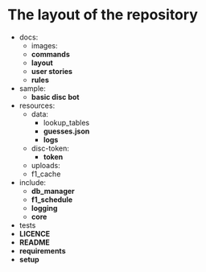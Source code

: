 # The layout of the repository

- docs:
  - images:
  - **commands**
  - **layout**
  - **user stories**
  - **rules**
- sample:
  - **basic disc bot**
- resources:
  - data:
    - lookup_tables
    - **guesses.json**
    - **logs**
  - disc-token:
    - **token**
  - uploads:
  - f1_cache
- include:
  - **db_manager**
  - **f1_schedule**
  - **logging**
  - **core**
- tests
- **LICENCE**
- **README**
- **requirements**
- **setup**